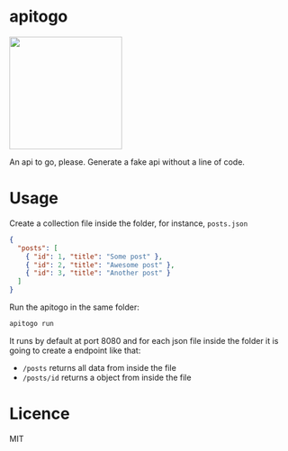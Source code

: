 # apitogo
<img src="https://cdn.rawgit.com/cristianoliveira/apitogo/ce7577f6/apitogo.svg" width="200" align="center"/>  

An api to go, please. Generate a fake api without a line of code.


# Usage

Create a collection file inside the folder, for instance, `posts.json`
```json
{
  "posts": [
    { "id": 1, "title": "Some post" },
    { "id": 2, "title": "Awesome post" },
    { "id": 3, "title": "Another post" }
  ]
}
```

Run the apitogo in the same folder:
```bash
apitogo run
```

It runs by default at port 8080 and for each json file inside the folder
it is going to create a endpoint like that:

   - `/posts` returns all data from inside the file
   - `/posts/id` returns a object from inside the file

# Licence

  MIT


